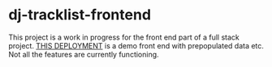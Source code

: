 # dj-tracklist-frontend

This project is a work in progress for the front end part of a full stack project.
[THIS DEPLOYMENT](https://guileless-manatee-f32f70.netlify.app/) is a demo front end with prepopulated data etc. Not all the features are currently functioning.
